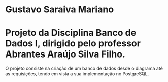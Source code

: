# Gustavo Saraiva Mariano
# Projeto da Disciplina Banco de Dados I, dirigido pelo professor Abrantes Araújo Silva Filho.  
 O projeto consiste na criação de um banco de dados desde o diagrama até as requisições, tendo em vista a sua implementação no PostgreSQL.

